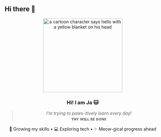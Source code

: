 ## Hi there 👋

<div align="center">
  <img src="https://media.tenor.com/pADZzEaZpHMAAAAj/cute-morning.gif" width="256" height="239.35999999999999" alt="a cartoon character says hello with a yellow blanket on his head" fetchpriority="high" style="max-width: 280px; background-color: unset;">

  ### Hi! I am **Ja** 🐱
  > *I’m trying to paws-itively learn every day!*  
  > **ᴛʜʏ ᴡɪʟʟ ʙᴇ ᴅᴏɴᴇ**

  🌱 Growing my skills • 💻 Exploring tech • ✨ Meow-gical progress ahead
</div>
